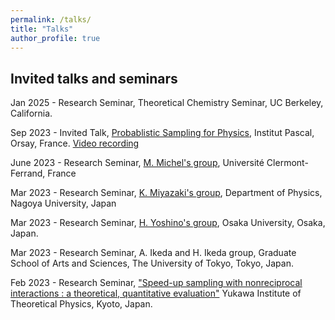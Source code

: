 ```yaml
---
permalink: /talks/
title: "Talks"
author_profile: true
---
```


## Invited talks and seminars

Jan 2025 - Research Seminar, Theoretical Chemistry Seminar, UC Berkeley, California.

Sep 2023 - Invited Talk, [Probablistic Sampling for Physics](https://indico.ijclab.in2p3.fr/event/9042/contributions/31163/), Institut Pascal, Orsay, France. [Video recording](https://www.youtube.com/watch?v=JvF9o2prTcE)

June 2023 - Research Seminar, [M. Michel's group](http://manon-michel.perso.math.cnrs.fr/), Université Clermont-Ferrand, France 

Mar 2023 - Research Seminar, [K. Miyazaki's group](https://www.r.phys.nagoya-u.ac.jp/index-e.shtml), Department of Physics, Nagoya University, Japan 

Mar 2023 - Research Seminar, [H. Yoshino's group](http://www.cp.cmc.osaka-u.ac.jp/~yoshino/index-eng.html), Osaka University, Osaka, Japan.

Mar 2023 - Research Seminar, A. Ikeda and H. Ikeda group, Graduate School of Arts and Sciences, The University of Tokyo, Tokyo, Japan.

Feb 2023 - Research Seminar, ["Speed-up sampling with nonreciprocal interactions : a theoretical, quantitative evaluation"](https://www.yukawa.kyoto-u.ac.jp/seminar/s53097?lang=en-GB) Yukawa Institute of Theoretical Physics, Kyoto, Japan.






